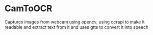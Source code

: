 # CamToOCR
Captures images from webcam using opencv, using ocrapi to make it readable and extract text from it and uses gtts to convert it into speech
